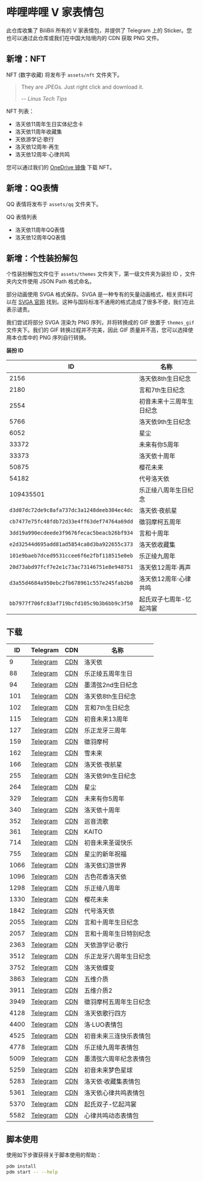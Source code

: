 # 哔哩哔哩 V 家表情包
此仓库收集了 BiliBili 所有的 V 家表情包，并提供了 Telegram 上的 Sticker。您也可以通过此仓库或我们在中国大陆境内的 CDN 获取 PNG 文件。

## 新增：NFT
NFT (数字收藏) 将发布于 `assets/nft` 文件夹下。

> They are JPEGs. Just right click and download it.
>
> -- *Linus Tech Tips*

NFT 列表：
 - 洛天依11周年生日实体纪念卡
 - 洛天依11周年收藏集
 - 天依游学记·歌行
 - 洛天依12周年·再生
 - 洛天依12周年·心律共鸣

您可以通过我们的 [OneDrive 镜像](https://pan.lty.vc/A.%20杂项/NFT/) 下载 NFT。

## 新增：QQ表情
QQ 表情将发布于 `assets/qq` 文件夹下。

QQ 表情列表
 - 洛天依11周年QQ表情
 - 洛天依12周年QQ表情

## 新增：个性装扮解包
个性装扮解包文件位于 `assets/themes` 文件夹下，第一级文件夹为装扮 ID ，文件夹内文件使用 JSON Path 格式命名。

部分动画使用 SVGA 格式保存。SVGA 是一种专有的矢量动画格式，相关资料可以在 [SVGA 官网](https://svga.io/) 找到。这种与国际标准不通用的格式造成了很多不便，我们在此表示谴责。

我们尝试将部分 SVGA 渲染为 PNG 序列，并将转换成的 GIF 放置于 `themes_gif` 文件夹下。我们的 GIF 转换过程并不完美，因此 GIF 质量并不高，您可以选择使用本仓库中的 PNG 序列自行转换。

**装扮 ID**

ID          |名称
------------|--------------------
2156        |洛天依8th生日纪念
2180        |言和7th生日纪念
2554        |初音未来十三周年生日纪念
5766        |洛天依9th生日纪念
6052        |星尘
33372       |未来有你5周年
33373       |洛天依十周年
50875       |樱花未来
54182       |代号洛天依
109435501   |乐正绫八周年生日纪念
`d3d07dc72de9c8afa737dc3a1248deeb304ec4dc`|洛天依·夜航星
`cb7477e75fc48fdb72d33e4ff63def74764a69dd`|徵羽摩柯五周年
`3dd19a990ecdeede3f9676fecac5beacb26bf934`|言和十周年
`e2d32544d695add81ad5854ca8d3ba922655c373`|洛天依收藏集
`101e9baeb7dced9531ccee6f6e2fbf118515e0eb`|乐正绫九周年
`20d73abd97fcf7e2e1c73ac73146751e8e948751`|洛天依12周年·再声
`d3a55d4684a950ebc2fb678961c557e245fab2b0`|洛天依12周年·心律共鸣
`bb7977f706fc83af719bcfd105c9b3b6bb9c3f50`|起氏双子七周年-忆起鸿裳

## 下载
ID  | Telegram          | CDN           |名称
----|-------------------|---------------|--------------------
9   |[Telegram][tg-9]   |[CDN][cos-9]   |洛天依
88  |[Telegram][tg-88]  |[CDN][cos-88]  |乐正绫五周年生日
94  |[Telegram][tg-94]  |[CDN][cos-94]  |墨清弦2nd生日纪念
101 |[Telegram][tg-101] |[CDN][cos-101] |洛天依8th生日纪念
102 |[Telegram][tg-102] |[CDN][cos-102] |言和7th生日纪念
115 |[Telegram][tg-115] |[CDN][cos-115] |初音未来13周年
127 |[Telegram][tg-127] |[CDN][cos-127] |乐正龙牙三周年
159 |[Telegram][tg-159] |[CDN][cos-159] |徵羽摩柯
162 |[Telegram][tg-162] |[CDN][cos-162] |雪未来
166 |[Telegram][tg-166] |[CDN][cos-166] |洛天依·夜航星
255 |[Telegram][tg-255] |[CDN][cos-255] |洛天依9th生日纪念
264 |[Telegram][tg-264] |[CDN][cos-264] |星尘
329 |[Telegram][tg-329] |[CDN][cos-329] |未来有你5周年
340 |[Telegram][tg-340] |[CDN][cos-340] |洛天依十周年
352 |[Telegram][tg-352] |[CDN][cos-352] |巡音流歌
361 |[Telegram][tg-361] |[CDN][cos-361] |KAITO
714 |[Telegram][tg-714] |[CDN][cos-714] |初音未来圣诞快乐
755 |[Telegram][tg-755] |[CDN][cos-755] |星尘的新年祝福
1066|[Telegram][tg-1066]|[CDN][cos-1066]|洛天依幻游世界
1096|[Telegram][tg-1096]|[CDN][cos-1096]|古色花香洛天依
1298|[Telegram][tg-1298]|[CDN][cos-1298]|乐正绫八周年
1330|[Telegram][tg-1330]|[CDN][cos-1330]|樱花未来
1842|[Telegram][tg-1842]|[CDN][cos-1842]|代号洛天依
2055|[Telegram][tg-2055]|[CDN][cos-2055]|言和十周年生日纪念
2057|[Telegram][tg-2057]|[CDN][cos-2057]|言和十周年生日特别纪念
2363|[Telegram][tg-2363]|[CDN][cos-2363]|天依游学记·歌行
3512|[Telegram][tg-3512]|[CDN][cos-3512]|乐正龙牙六周年生日纪念
3752|[Telegram][tg-3752]|[CDN][cos-3752]|洛天依蝶变
3863|[Telegram][tg-3863]|[CDN][cos-3863]|五维介质
3911|[Telegram][tg-3911]|[CDN][cos-3911]|五维介质2
3949|[Telegram][tg-3949]|[CDN][cos-3949]|徵羽摩柯五周年生日纪念
4128|[Telegram][tg-4128]|[CDN][cos-4128]|洛天依歌行四方
4400|[Telegram][tg-4400]|[CDN][cos-4400]|洛·LUO表情包
4525|[Telegram][tg-4525]|[CDN][cos-4525]|初音未来三连快乐表情包
4778|[Telegram][tg-4778]|[CDN][cos-4778]|乐正绫九周年表情包
5009|[Telegram][tg-5009]|[CDN][cos-5009]|墨清弦六周年纪念表情包
5259|[Telegram][tg-5259]|[CDN][cos-5259]|初音未来梦色星球
5283|[Telegram][tg-5283]|[CDN][cos-5283]|洛天依·收藏集表情包
5361|[Telegram][tg-5361]|[CDN][cos-5361]|洛天依心律共鸣表情包
5370|[Telegram][tg-5370]|[CDN][cos-5370]|起氏双子-忆起鸿裳
5582|[Telegram][tg-5582]|[CDN][cos-5582]|心律共鸣动态表情包

<!-- MARK OF AUTOGEN TELEGRAM LINKS -->
[tg-9]:       https://t.me/addstickers/Bilibili009LuoTianYi
[tg-88]:      https://t.me/addstickers/Bilibili088YuezhengLing5th
[tg-94]:      https://t.me/addstickers/Bilibili094MoQingxian2nd
[tg-101]:     https://t.me/addstickers/Bilibili101LuoTianyi8th
[tg-102]:     https://t.me/addstickers/Bilibili102YanHe7th
[tg-115]:     https://t.me/addstickers/Bilibili115Miku13th
[tg-127]:     https://t.me/addstickers/Bilibili127YuezhengLongya3th
[tg-159]:     https://t.me/addstickers/Bilibili159MOKE
[tg-162]:     https://t.me/addstickers/Bilibili162SnowMiku
[tg-166]:     https://t.me/addstickers/lty_nightvoyager
[tg-255]:     https://t.me/addstickers/lty9th
[tg-264]:     https://t.me/addstickers/stardust_2022
[tg-329]:     https://t.me/addstickers/mikuwithu
[tg-340]:     https://t.me/addstickers/lty10th
[tg-352]:     https://t.me/addstickers/bilibili_luka
[tg-361]:     https://t.me/addstickers/bilibili_kaito
[tg-714]:     https://t.me/addstickers/miku_xmas
[tg-755]:     https://t.me/addstickers/stardust_cny
[tg-1066]:    https://t.me/addstickers/lty_1066
[tg-1096]:    https://t.me/addstickers/lty_1096
[tg-1298]:    https://t.me/addstickers/ling8th
[tg-1330]:    https://t.me/addstickers/miku_sakura
[tg-1842]:    https://t.me/addstickers/ProjectLuo
[tg-2055]:    https://t.me/addstickers/yanhe10th_original
[tg-2057]:    https://t.me/addstickers/yanhe10th
[tg-2363]:    https://t.me/addstickers/lty_singiertour
[tg-3512]:    https://t.me/addstickers/yuezheng_longya_6th
[tg-3752]:    https://t.me/addstickers/luotianyi_butterfly
[tg-3863]:    https://t.me/addstickers/quadimension
[tg-3911]:    https://t.me/addstickers/quadimension_next
[tg-3949]:    https://t.me/addstickers/moke5th
[tg-4128]:    https://t.me/addstickers/lty_yalahula
[tg-4400]:    https://t.me/addstickers/lty_4400
[tg-4525]:    https://t.me/addstickers/miku_4525
[tg-4778]:    https://t.me/addstickers/ling9th
[tg-5009]:    https://t.me/addstickers/mo_qingxian_6th
[tg-5259]:    https://t.me/addstickers/MikuYumeiroWakusei
[tg-5283]:    https://t.me/addstickers/lty_collection
[tg-5361]:    https://t.me/addstickers/lty12th
[tg-5370]:    https://t.me/addstickers/qifu_qili_7th
[tg-5582]:    https://t.me/addstickers/lty12th_animated
<!-- MARK OF AUTOGEN TELEGRAM LINKS -->

<!-- MARK OF AUTOGEN COS CDN LINKS -->
[cos-9]:      https://luotianyi-dev-1251131545.file.myqcloud.com/bilibili-vocaloid-stickers/9-洛天依.zip
[cos-88]:     https://luotianyi-dev-1251131545.file.myqcloud.com/bilibili-vocaloid-stickers/88-乐正绫五周年生日.zip
[cos-94]:     https://luotianyi-dev-1251131545.file.myqcloud.com/bilibili-vocaloid-stickers/94-墨清弦2nd生日纪念.zip
[cos-101]:    https://luotianyi-dev-1251131545.file.myqcloud.com/bilibili-vocaloid-stickers/101-洛天依8th生日纪念.zip
[cos-102]:    https://luotianyi-dev-1251131545.file.myqcloud.com/bilibili-vocaloid-stickers/102-言和7th生日纪念.zip
[cos-115]:    https://luotianyi-dev-1251131545.file.myqcloud.com/bilibili-vocaloid-stickers/115-初音未来13周年.zip
[cos-127]:    https://luotianyi-dev-1251131545.file.myqcloud.com/bilibili-vocaloid-stickers/127-乐正龙牙三周年.zip
[cos-159]:    https://luotianyi-dev-1251131545.file.myqcloud.com/bilibili-vocaloid-stickers/159-徵羽摩柯.zip
[cos-162]:    https://luotianyi-dev-1251131545.file.myqcloud.com/bilibili-vocaloid-stickers/162-雪未来.zip
[cos-166]:    https://luotianyi-dev-1251131545.file.myqcloud.com/bilibili-vocaloid-stickers/166-洛天依·夜航星.zip
[cos-255]:    https://luotianyi-dev-1251131545.file.myqcloud.com/bilibili-vocaloid-stickers/255-洛天依9th生日纪念.zip
[cos-264]:    https://luotianyi-dev-1251131545.file.myqcloud.com/bilibili-vocaloid-stickers/264-星尘.zip
[cos-329]:    https://luotianyi-dev-1251131545.file.myqcloud.com/bilibili-vocaloid-stickers/329-未来有你5周年.zip
[cos-340]:    https://luotianyi-dev-1251131545.file.myqcloud.com/bilibili-vocaloid-stickers/340-洛天依十周年.zip
[cos-352]:    https://luotianyi-dev-1251131545.file.myqcloud.com/bilibili-vocaloid-stickers/352-巡音流歌.zip
[cos-361]:    https://luotianyi-dev-1251131545.file.myqcloud.com/bilibili-vocaloid-stickers/361-KAITO.zip
[cos-714]:    https://luotianyi-dev-1251131545.file.myqcloud.com/bilibili-vocaloid-stickers/714-初音未来圣诞快乐.zip
[cos-755]:    https://luotianyi-dev-1251131545.file.myqcloud.com/bilibili-vocaloid-stickers/755-星尘的新年祝福.zip
[cos-1066]:   https://luotianyi-dev-1251131545.file.myqcloud.com/bilibili-vocaloid-stickers/1066-洛天依幻游世界.zip
[cos-1096]:   https://luotianyi-dev-1251131545.file.myqcloud.com/bilibili-vocaloid-stickers/1096-古色花香洛天依.zip
[cos-1298]:   https://luotianyi-dev-1251131545.file.myqcloud.com/bilibili-vocaloid-stickers/1298-乐正绫八周年.zip
[cos-1330]:   https://luotianyi-dev-1251131545.file.myqcloud.com/bilibili-vocaloid-stickers/1330-樱花未来.zip
[cos-1842]:   https://luotianyi-dev-1251131545.file.myqcloud.com/bilibili-vocaloid-stickers/1842-代号洛天依.zip
[cos-2055]:   https://luotianyi-dev-1251131545.file.myqcloud.com/bilibili-vocaloid-stickers/2055-言和十周年生日纪念.zip
[cos-2057]:   https://luotianyi-dev-1251131545.file.myqcloud.com/bilibili-vocaloid-stickers/2057-言和十周年生日特别纪念.zip
[cos-2363]:   https://luotianyi-dev-1251131545.file.myqcloud.com/bilibili-vocaloid-stickers/2363-天依游学记·歌行.zip
[cos-3512]:   https://luotianyi-dev-1251131545.file.myqcloud.com/bilibili-vocaloid-stickers/3512-乐正龙牙六周年生日纪念.zip
[cos-3752]:   https://luotianyi-dev-1251131545.file.myqcloud.com/bilibili-vocaloid-stickers/3752-洛天依蝶变.zip
[cos-3863]:   https://luotianyi-dev-1251131545.file.myqcloud.com/bilibili-vocaloid-stickers/3863-五维介质.zip
[cos-3911]:   https://luotianyi-dev-1251131545.file.myqcloud.com/bilibili-vocaloid-stickers/3911-五维介质2.zip
[cos-3949]:   https://luotianyi-dev-1251131545.file.myqcloud.com/bilibili-vocaloid-stickers/3949-徵羽摩柯五周年生日纪念.zip
[cos-4128]:   https://luotianyi-dev-1251131545.file.myqcloud.com/bilibili-vocaloid-stickers/4128-洛天依歌行四方.zip
[cos-4400]:   https://luotianyi-dev-1251131545.file.myqcloud.com/bilibili-vocaloid-stickers/4400-洛·LUO表情包.zip
[cos-4525]:   https://luotianyi-dev-1251131545.file.myqcloud.com/bilibili-vocaloid-stickers/4525-初音未来三连快乐表情包.zip
[cos-4778]:   https://luotianyi-dev-1251131545.file.myqcloud.com/bilibili-vocaloid-stickers/4778-乐正绫九周年表情包.zip
[cos-5009]:   https://luotianyi-dev-1251131545.file.myqcloud.com/bilibili-vocaloid-stickers/5009-墨清弦六周年纪念表情包.zip
[cos-5259]:   https://luotianyi-dev-1251131545.file.myqcloud.com/bilibili-vocaloid-stickers/5259-初音未来梦色星球.zip
[cos-5283]:   https://luotianyi-dev-1251131545.file.myqcloud.com/bilibili-vocaloid-stickers/5283-洛天依·收藏集表情包.zip
[cos-5361]:   https://luotianyi-dev-1251131545.file.myqcloud.com/bilibili-vocaloid-stickers/5361-洛天依心律共鸣表情包.zip
[cos-5370]:   https://luotianyi-dev-1251131545.file.myqcloud.com/bilibili-vocaloid-stickers/5370-起氏双子-忆起鸿裳.zip
[cos-5582]:   https://luotianyi-dev-1251131545.file.myqcloud.com/bilibili-vocaloid-stickers/5582-心律共鸣动态表情包.zip
<!-- MARK OF AUTOGEN COS CDN LINKS -->

## 脚本使用
使用如下步骤获得关于脚本使用的帮助：
```bash
pdm install
pdm start -- --help
```
